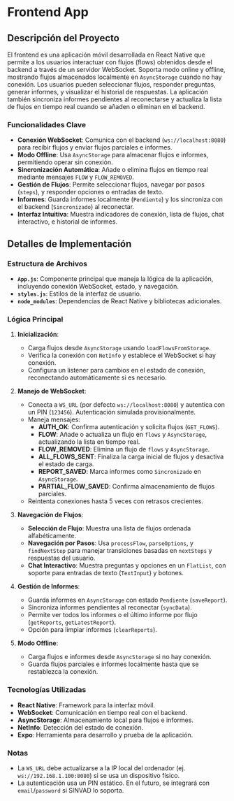 # Frontend App

## Descripción del Proyecto

El frontend es una aplicación móvil desarrollada en React Native que permite a los usuarios interactuar con flujos (flows) obtenidos desde el backend a través de un servidor WebSocket. Soporta modo online y offline, mostrando flujos almacenados localmente en `AsyncStorage` cuando no hay conexión. Los usuarios pueden seleccionar flujos, responder preguntas, generar informes, y visualizar el historial de respuestas. La aplicación también sincroniza informes pendientes al reconectarse y actualiza la lista de flujos en tiempo real cuando se añaden o eliminan en el backend.

### Funcionalidades Clave

- **Conexión WebSocket**: Comunica con el backend (`ws://localhost:8080`) para recibir flujos y enviar flujos parciales e informes.
- **Modo Offline**: Usa `AsyncStorage` para almacenar flujos e informes, permitiendo operar sin conexión.
- **Sincronización Automática**: Añade o elimina flujos en tiempo real mediante mensajes `FLOW` y `FLOW_REMOVED`.
- **Gestión de Flujos**: Permite seleccionar flujos, navegar por pasos (`steps`), y responder opciones o entradas de texto.
- **Informes**: Guarda informes localmente (`Pendiente`) y los sincroniza con el backend (`Sincronizado`) al reconectar.
- **Interfaz Intuitiva**: Muestra indicadores de conexión, lista de flujos, chat interactivo, e historial de informes.

## Detalles de Implementación

### Estructura de Archivos

- **`App.js`**: Componente principal que maneja la lógica de la aplicación, incluyendo conexión WebSocket, estado, y navegación.
- **`styles.js`**: Estilos de la interfaz de usuario.
- **`node_modules`**: Dependencias de React Native y bibliotecas adicionales.

### Lógica Principal

1. **Inicialización**:

   - Carga flujos desde `AsyncStorage` usando `loadFlowsFromStorage`.
   - Verifica la conexión con `NetInfo` y establece el WebSocket si hay conexión.
   - Configura un listener para cambios en el estado de conexión, reconectando automáticamente si es necesario.

2. **Manejo de WebSocket**:

   - Conecta a `WS_URL` (por defecto `ws://localhost:8080`) y autentica con un PIN (`123456`). Autenticación simulada provisionalmente.
   - Maneja mensajes:
     - **AUTH_OK**: Confirma autenticación y solicita flujos (`GET_FLOWS`).
     - **FLOW**: Añade o actualiza un flujo en `flows` y `AsyncStorage`, actualizando la lista en tiempo real.
     - **FLOW_REMOVED**: Elimina un flujo de `flows` y `AsyncStorage`.
     - **ALL_FLOWS_SENT**: Finaliza la carga inicial de flujos y desactiva el estado de carga.
     - **REPORT_SAVED**: Marca informes como `Sincronizado` en `AsyncStorage`.
     - **PARTIAL_FLOW_SAVED**: Confirma almacenamiento de flujos parciales.
   - Reintenta conexiones hasta 5 veces con retrasos crecientes.

3. **Navegación de Flujos**:

   - **Selección de Flujo**: Muestra una lista de flujos ordenada alfabéticamente.
   - **Navegación por Pasos**: Usa `processFlow`, `parseOptions`, y `findNextStep` para manejar transiciones basadas en `nextSteps` y respuestas del usuario.
   - **Chat Interactivo**: Muestra preguntas y opciones en un `FlatList`, con soporte para entradas de texto (`TextInput`) y botones.

4. **Gestión de Informes**:

   - Guarda informes en `AsyncStorage` con estado `Pendiente` (`saveReport`).
   - Sincroniza informes pendientes al reconectar (`syncData`).
   - Permite ver todos los informes o el último informe por flujo (`getReports`, `getLatestReport`).
   - Opción para limpiar informes (`clearReports`).

5. **Modo Offline**:
   - Carga flujos e informes desde `AsyncStorage` si no hay conexión.
   - Guarda flujos parciales e informes localmente hasta que se restablezca la conexión.

### Tecnologías Utilizadas

- **React Native**: Framework para la interfaz móvil.
- **WebSocket**: Comunicación en tiempo real con el backend.
- **AsyncStorage**: Almacenamiento local para flujos e informes.
- **NetInfo**: Detección del estado de conexión.
- **Expo**: Herramienta para desarrollo y prueba de la aplicación.

### Notas

- La `WS_URL` debe actualizarse a la IP local del ordenador (ej. `ws://192.168.1.100:8080`) si se usa un dispositivo físico.
- La autenticación usa un PIN estático. En el futuro, se integrará con `email`/`password` si SINVAD lo soporta.
